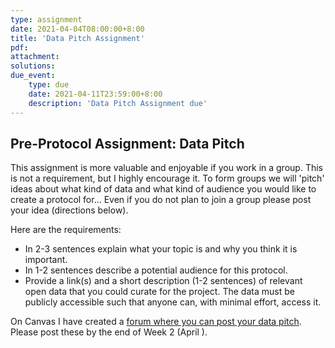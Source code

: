 ```yaml
---
type: assignment
date: 2021-04-04T08:00:00+8:00
title: 'Data Pitch Assignment'
pdf:
attachment:
solutions:
due_event: 
    type: due
    date: 2021-04-11T23:59:00+8:00
    description: 'Data Pitch Assignment due'
---
```

## Pre-Protocol Assignment: Data Pitch

This assignment is more valuable and enjoyable if you work in a group. This is not a requirement, but I highly encourage it. To form groups we will 'pitch' ideas about what kind of data and what kind of audience you would like to create a protocol for... Even if you do not plan to join a group please post your idea (directions below).  

Here are the requirements:

- In 2-3 sentences explain what your topic is and why you think it is important.
- In 1-2 sentences describe a potential audience for this protocol.
- Provide a link(s) and a short description (1-2 sentences) of relevant open data that you could curate for the project. The data must be publicly accessible such that anyone can, with minimal effort, access it.

On Canvas I have created a [forum where you can post your data pitch](https://canvas.uw.edu/courses/1375713/discussion_topics/5337221). Please post these by the end of Week 2 (April ).  
